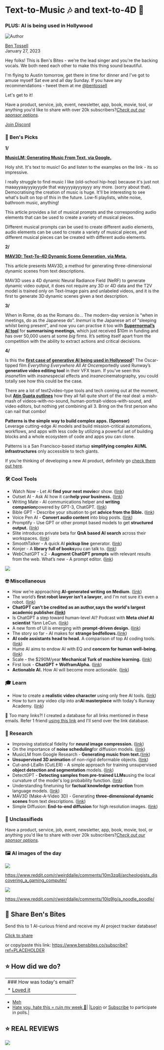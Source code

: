 # Text-to-Music 🎶 and text-to-4D 🩻

### PLUS: AI is being used in Hollywood

![Author](https://media.beehiiv.com/cdn-cgi/image/fit=scale-down,format=auto,onerror=redirect,quality=80/uploads/user/profile_picture/fc858b4d-39e3-4be1-abf4-2b55504e21a2/thumb_uJ4UYake_400x400.jpg)

[Ben Tossell](https://www.twitter.com/bentossell)\
January 27, 2023

Hey folks! This is Ben's Bites - we're the lead singer and you're the backing vocals. We both need each other to make this thing sound beautiful.

I'm flying to Austin tomorrow, get there in time for dinner and I've got to amuse myself Sat eve and all day Sunday. If you have any recommendations - tweet them at me [@bentossell](https://twitter.com/bentossell/)

Let's get to it!

Have a product, service, job, event, newsletter, app, book, movie, tool, or anything you'd like to share with over 20k subscribers?*[Check out our sponsor options](https://sponsor.bensbites.co/).*

[Join Discord](https://discord.gg/qd92NKjDdE)

### 🤌 Ben's Picks

**1/**

**[MusicLM: Generating Music From Text, via Google.](https://google-research.github.io/seanet/musiclm/examples/)**

Holy shit. It's text to music! Go and listen to the examples on the link - its so impressive.

I really struggle to find music I like (old-school hip-hop) because it's just not maaayyaayyyayyyde that wayyyyayyyayyy any more. (sorry about that). Democratising the creation of music is huge. It'll be interesting to see what's built on top of this in the future. Low-fi playlists, white noise, bathroom music, anything!

This article provides a list of musical prompts and the corresponding audio elements that can be used to create a variety of musical pieces.

Different musical prompts can be used to create different audio elements, audio elements can be used to create a variety of musical pieces, and different musical pieces can be created with different audio elements.

**2/**

**[MAV3D: Text-To-4D Dynamic Scene Generation, via Meta.](https://make-a-video3d.github.io/)**

This article presents MAV3D, a method for generating three-dimensional dynamic scenes from text descriptions.

MAV3D uses a 4D dynamic Neural Radiance Field (NeRF) to generate dynamic video output, it does not require any 3D or 4D data and the T2V model is trained only on Text-Image pairs and unlabeled videos, and it is the first to generate 3D dynamic scenes given a text description.

**3/**

When in Rome, do as the Romans do... The modern-day version is “when in meetings, do as the Japanese do”. *Inemuri* is the Japanese art of “sleeping whilst being present”, and now you can practise it too with [**Supernormal’s AI tool**](https://techcrunch.com/2023/01/25/supernormal-raises-10m-to-automatically-transcribe-and-summarize-meetings/) for **summarising meetings**, which just received $10m in funding and has over 50,000 users at some *big* firms. It’s setting itself apart from the competition with the ability to extract actions and critical decisions.

**4/**

Is this the [**first case of generative AI being used in Hollywood**](https://www.theverge.com/2023/1/26/23570967/chatgpt-author-scientific-papers-springer-nature-ban)? The Oscar-tipped film *Everything* *Everywhere All At Once*reportedly used Runway’s **generative video editing tool** in their VFX team. If you’ve seen this *insane*film with *insane*special effects and *insane*cinematography, you could totally see how this could be the case.

There are a lot of text2video-type tools and tech coming out at the moment, but [**Atin Gupta outlines**](https://www.theverge.com/2023/1/26/23570967/chatgpt-author-scientific-papers-springer-nature-ban) how they all fall quite short of the real deal: a mish-mash of videos-with-no-sound, human-portrait-videos-with-sound, and video editors, but nothing yet combining all 3. Bring on the first person who can nail that combo!

**Patterns is the simple way to build complex apps. (Sponsor)**\
Leverage cutting-edge AI models and build mission-critical automations, workflows, and apps with less code by utilizing a powerful set of building blocks and a whole ecosystem of code and apps you can clone.

Patterns is a San Francisco-based startup **simplifying complex AI/ML infrastructures** only accessible to tech giants.

If you’re thinking of developing a new AI product, definitely go [check them out here](https://www.patterns.app/).

### 🛠️ Cool Tools

- Watch Now - Let AI **find your next movie**or show. ([link](https://www.watchnowai.com/))
- Outset AI - Ask AI how it can**help your business.** ([link](https://www.outset.ai/ideas))
- Writing Mate - AI communications helper and **writing companion**powered by GPT-3, ChatGPT. ([link](https://chrome.google.com/webstore/detail/writingmate-1-chatgpt-wri/iihamopomflffiecicbgelncanmfionp))
- Bible GPT - Describe your situation to get **advice from the Bible.** ([link](https://biblegpt.org/))
- Voice Pen AI - **Convert audio content** into blog posts. ([link](https://voicepen.ai/))
- Promptify - Use GPT or other prompt based models to get **structured output.** ([link](https://github.com/promptslab/Promptify))
- Slite introduces private beta for **QnA based AI search** across their workspaces. ([link](https://slite.com/ask))
- SmoothTalker - A quick AI **pickup line** generator. ([link](https://smooth-talker.vercel.app/))
- Konjer - A **library full of books**you can talk to. ([link](https://www.konjer.xyz/))
- WebChatGPT v.2 - **Augment ChatGPT prompts** with relevant results from the web. What’s new - A prompt editor. ([link](https://chrome.google.com/webstore/detail/webchatgpt/lpfemeioodjbpieminkklglpmhlngfcn))

![](https://media.beehiiv.com/cdn-cgi/image/fit=scale-down,format=auto,onerror=redirect,quality=80/uploads/asset/file/c58d95ba-237f-49b6-9a43-9bf2cc168aa6/unnamed__2_.jpg)

### 🤓 Miscellaneous

- How we’re approaching **AI-generated writing on Medium**. ([link](https://blog.medium.com/how-were-approaching-ai-generated-writing-on-medium-16ee8cb3bc89))
- The world’s **first robot lawyer isn’t a lawyer**, and I'm not sure it’s even a robot. ([link](https://www.techdirt.com/2023/01/24/the-worlds-first-robot-lawyer-isnt-a-lawyer-and-im-not-sure-its-even-a-robot/))
- **ChatGPT can’t be credited as an author,**says the world's largest academic publisher.**([link](https://www.theverge.com/2023/1/26/23570967/chatgpt-author-scientific-papers-springer-nature-ban))**
- Is ChatGPT a step toward human-level AI? Podcast with **Meta chief AI scientist** Yann LeCun. ([link](https://podcasts.apple.com/us/podcast/is-chatgpt-a-step-toward-human-level-ai-with-yann-lecun/id1522960417?i=1000596488123))
- A new form of UI is emerging with **prompt-driven design.** ([link](https://www.felicis.com/news/prompt-driven-design))
- The story so far - AI makes for **strange bedfellows.**([link](https://www.jonstokes.com/p/the-story-so-far-ai-makes-for-strange))
- **AI code assistants head to head.** A comparison of top AI coding tools. ([link](https://www.codeium.com/blog/code-assistant-comparison-copilot-tabnine-ghostwriter-codeium))
- Hume AI aims to endow AI with EQ and **concern for human well-being.**([link](https://www.usv.com/writing/2023/01/hume-ai/))
- Scale - the $290M/year **Mechanical Turk of machine learning.** ([link](https://sacra.com/p/scale-mechanical-turk/))
- First look - **ChatGPT + WolframAlpha.** ([link](https://www.youtube.com/watch?v=wYGbY811oMo))
- **Actionable AI.** How AI will become more actionable. ([link](https://ntkris.substack.com/p/actionable-ai))

### 🎓 Learn

- How to create a **realistic video character** using only free AI tools. ([link](https://twitter.com/yokodechef/status/1618553099177857025))
- How to turn any video clip into an**AI masterpiece** with today's Runway Academy. ([link](https://twitter.com/runwayml/status/1618647085687128066))

👋 Too many links?! I created a database for all links mentioned in these emails. Refer 1 friend [using this link](https://www.bensbites.co/subscribe?ref=PLACEHOLDER) and I'll send over the link database.

### 🔬 Research

- Improving statistical fidelity for **neural image compression.** ([link](https://arxiv.org/abs/2301.11189))
- On the importance of **noise scheduling**for diffusion models. ([link](https://arxiv.org/abs/2301.10972))
- MusicLM from Google Research - **Generating music from text.**([link](http://arxiv.org/abs/2301.11325))
- **Unsupervised 3D animation** of non-rigid deformable objects. ([link](https://arxiv.org/abs/2301.11326))
- Cut-and-LEaRn (CutLER) - A simple approach for training unsupervised **object detection and segmentation** models. ([link](https://arxiv.org/abs/2301.11320))
- DetectGPT - **Detecting samples from pre-trained LLMs**using the local curvature of the model's log probability function. ([link](https://arxiv.org/abs/2301.11305))
- Understanding finetuning for **factual knowledge extraction** from language models. ([link](https://arxiv.org/abs/2301.11293))
- MAV3D (Make-A-Video 3D) - Generating **three-dimensional dynamic scenes** from text descriptions. ([link](https://arxiv.org/abs/2301.11280))
- Simple Diffusion: **End-to-end diffusion** for high resolution images. ([link](https://arxiv.org/abs/2301.11093))

### 📰 Unclassifieds

Have a product, service, job, event, newsletter, app, book, movie, tool, or anything you'd like to share with over 20k subscribers?*[Check out our sponsor options](https://sponsor.bensbites.co/).*

### 🖼 AI images of the day

![](https://media.beehiiv.com/cdn-cgi/image/fit=scale-down,format=auto,onerror=redirect,quality=80/uploads/asset/file/ff1ac554-7b17-4d51-b25c-b72ef6e4fb86/image.png)

<https://www.reddit.com/r/weirddalle/comments/10m3zq8/archeologists_discovering_a_gaming_computer/>

![](https://media.beehiiv.com/cdn-cgi/image/fit=scale-down,format=auto,onerror=redirect,quality=80/uploads/asset/file/4fa245f6-4094-4436-9047-4e01b12f1110/image.png)

<https://www.reddit.com/r/weirddalle/comments/10lq9lg/a_noodle_poodle/>

## 🤗 Share Ben's Bites

Send this to 1 AI-curious friend and receive my AI project tracker database!

[Click to share](https://www.bensbites.co/subscribe?ref=PLACEHOLDER)

or copy/paste this link: https://www.bensbites.co/subscribe?ref=PLACEHOLDER

## ⭐️ How did we do?

||
|:---|
|### How was today's email?|
|\* [Loved it](https://www.bensbites.co/login)

- [Meh](https://www.bensbites.co/login)
- [Hate you, hate this = ruin my week 🥹](https://www.bensbites.co/login)|
  |[Login](https://www.bensbites.co/login) or [Subscribe](https://www.bensbites.co/subscribe) to participate in polls.|

## ⭐️ REAL REVIEWS

![](https://media.beehiiv.com/cdn-cgi/image/fit=scale-down,format=auto,onerror=redirect,quality=80/uploads/asset/file/c8a91ecd-5477-493e-bb9d-9ed8f04bde24/Screenshot_2022-12-13_at_14.55.58.png)
